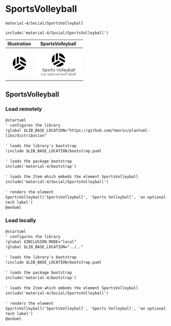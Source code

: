 # SportsVolleyball


```text
material-4/Social/SportsVolleyball
```

```text
include('material-4/Social/SportsVolleyball')
```



| Illustration | SportsVolleyball |
| :---: | :---: |
| ![illustration for Illustration](../../material-4/Social/SportsVolleyball.png) | ![illustration for SportsVolleyball](../../material-4/Social/SportsVolleyball.Local.png) |




## SportsVolleyball

### Load remotely
```plantuml
@startuml
' configures the library
!global $LIB_BASE_LOCATION="https://github.com/tmorin/plantuml-libs/distribution"

' loads the library's bootstrap
!include $LIB_BASE_LOCATION/bootstrap.puml

' loads the package bootstrap
include('material-4/bootstrap')

' loads the Item which embeds the element SportsVolleyball
include('material-4/Social/SportsVolleyball')

' renders the element
SportsVolleyball('SportsVolleyball', 'Sports Volleyball', 'an optional tech label')
@enduml
```

### Load locally
```plantuml
@startuml
' configures the library
!global $INCLUSION_MODE="local"
!global $LIB_BASE_LOCATION="../.."

' loads the library's bootstrap
!include $LIB_BASE_LOCATION/bootstrap.puml

' loads the package bootstrap
include('material-4/bootstrap')

' loads the Item which embeds the element SportsVolleyball
include('material-4/Social/SportsVolleyball')

' renders the element
SportsVolleyball('SportsVolleyball', 'Sports Volleyball', 'an optional tech label')
@enduml
```


